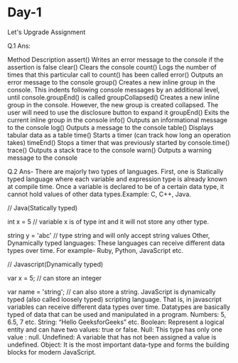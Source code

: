 # Day-1
Let's Upgrade Assignment

Q.1
Ans:

Method	Description
assert()	Writes an error message to the console if the assertion is false
clear()	Clears the console
count()	Logs the number of times that this particular call to count() has been called
error()	Outputs an error message to the console
group()	Creates a new inline group in the console. This indents following console messages by an additional level, until console.groupEnd() is called
groupCollapsed()	Creates a new inline group in the console. However, the new group is created collapsed. The user will need to use the disclosure button to expand it
groupEnd()	Exits the current inline group in the console
info()	Outputs an informational message to the console
log()	Outputs a message to the console
table()	Displays tabular data as a table
time()	Starts a timer (can track how long an operation takes)
timeEnd()	Stops a timer that was previously started by console.time()
trace()	Outputs a stack trace to the console
warn()	Outputs a warning message to the console

Q.2
Ans-
 There are majorly two types of languages. First, one is Statically typed language where each variable and expression type is already known at compile time. Once a variable is declared to be of a certain data type, it cannot hold values of other data types.Example: C, C++, Java.

// Java(Statically typed) 

int x = 5  // variable x is of type int and it will not store any other type. 

string y = 'abc' // type string and will only accept string values 
Other, Dynamically typed languages: These languages can receive different data types over time. For example- Ruby, Python, JavaScript etc.

// Javascript(Dynamically typed) 

var x = 5; // can store an integer 

var name = 'string'; // can also store a string. 
JavaScript is dynamically typed (also called loosely typed) scripting language. That is, in javascript variables can receive different data types over time. Datatypes are basically typed of data that can be used and manipulated in a program.
Numbers: 5, 6.5, 7 etc.
String: “Hello GeeksforGeeks” etc.
Boolean: Represent a logical entity and can have two values: true or false.
Null: This type has only one value : null.
Undefined: A variable that has not been assigned a value is undefined.
Object: It is the most important data-type and forms the building blocks for modern JavaScript.
